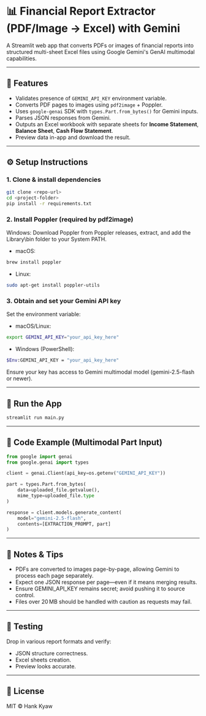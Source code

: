 # 📊 Financial Report Extractor (PDF/Image → Excel) with Gemini

A Streamlit web app that converts PDFs or images of financial reports into structured multi-sheet Excel files using Google Gemini's GenAI multimodal capabilities.

---

## 🔧 Features

- Validates presence of `GEMINI_API_KEY` environment variable.
- Converts PDF pages to images using `pdf2image` + Poppler.
- Uses `google-genai` SDK with `types.Part.from_bytes()` for Gemini inputs.
- Parses JSON responses from Gemini.
- Outputs an Excel workbook with separate sheets for **Income Statement**, **Balance Sheet**, **Cash Flow Statement**.
- Preview data in-app and download the result.

---

## ⚙️ Setup Instructions

### 1. Clone & install dependencies
```bash
git clone <repo-url>
cd <project-folder>
pip install -r requirements.txt
```

### 2. Install Poppler (required by pdf2image)
Windows:
Download Poppler from Poppler releases, extract, and add the Library\bin folder to your System PATH.

- macOS:
```bash
brew install poppler
```

- Linux:
```bash
sudo apt-get install poppler-utils
```

### 3. Obtain and set your Gemini API key
Set the environment variable:

- macOS/Linux:
```bash
export GEMINI_API_KEY="your_api_key_here"
```

- Windows (PowerShell):
```bash
$Env:GEMINI_API_KEY = "your_api_key_here"
```

Ensure your key has access to Gemini multimodal model (gemini-2.5-flash or newer).

---

## 🚀 Run the App

```bash
streamlit run main.py
```

---

## 🧩 Code Example (Multimodal Part Input)

```python
from google import genai
from google.genai import types

client = genai.Client(api_key=os.getenv("GEMINI_API_KEY"))

part = types.Part.from_bytes(
    data=uploaded_file.getvalue(),
    mime_type=uploaded_file.type
)

response = client.models.generate_content(
    model="gemini-2.5-flash",
    contents=[EXTRACTION_PROMPT, part]
)
```

---

## 📌 Notes & Tips

- PDFs are converted to images page-by-page, allowing Gemini to process each page separately.
- Expect one JSON response per page—even if it means merging results.
- Ensure GEMINI_API_KEY remains secret; avoid pushing it to source control.
- Files over 20 MB should be handled with caution as requests may fail.

---

## 🧪 Testing

Drop in various report formats and verify:

- JSON structure correctness.
- Excel sheets creation.
- Preview looks accurate.

---

## 📖 License

MIT © Hank Kyaw